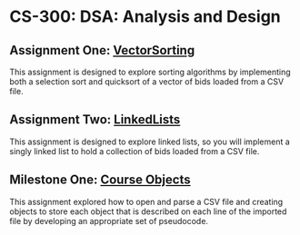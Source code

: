# CS-300: DSA: Analysis and Design
## Assignment One: [VectorSorting](https://github.com/joshuawozny/CS-300/tree/dsaProject/DSAproject/DSAproject)
This assignment is designed to explore sorting algorithms by implementing both a selection sort and quicksort of a vector of bids loaded from a CSV file. 

## Assignment Two: [LinkedLists](https://github.com/joshuawozny/CS-300/tree/dsaProject/DSAproject/DSAproject)
This assignment is designed to explore linked lists, so you will implement a singly linked list to hold a collection of bids loaded from a CSV file. 


## Milestone One: [Course Objects](https://github.com/joshuawozny/CS-300/tree/dsaProject/DSAproject/Documents)

This assignment explored how to open and parse a CSV file and creating objects to store each object that is described on each line of the imported file by developing an appropriate set of pseudocode. 
